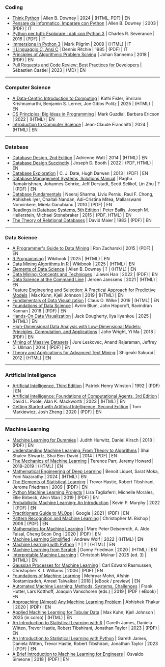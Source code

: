 ### Coding

* [Think Python](https://allendowney.github.io/ThinkPython) | Allen B. Downey | 2024 | (HTML, PDF) | EN
* [Pensare da Informatico, Imparare con Python](https://www.python.it/doc/Howtothink/HowToThink_ITA.pdf) | Allen B. Downey | 2003 | (PDF) | IT
* [Python per tutti: Esplorare i dati con Python 3](https://do1.dr-chuck.com/pythonlearn/IT_it/pythonlearn.pdf) | Charles R. Severance | 2016 | (PDF) | IT
* [Immersione in Python 3](https://gpiancastelli.altervista.org/dip3-it) | Mark Pilgrim | 2009 | (HTML) | IT
* [Il Linguaggio C, Ansi C](https://web.archive.org/web/20180920221053/http://www.itis.pr.it/~dsacco/itis/Olimpiadi-informatica/Libri-di-testo/LinguaggioC-R&K.pdf) | Dennis Ritchie | 1985 | (PDF) | IT
* [Principles of Algorithmic Problem Solving](https://www.csc.kth.se/~jsannemo/slask/main.pdf) | Johan Sannemo | 2018 | (PDF) | EN
* [Pull Requests and Code Review: Best Practices for Developers](https://github.com/scastiel/book-pr/blob/main/manuscript.md) | Sébastien Castiel | 2023 | (MD) | EN

---

### Computer Science

* [A Data-Centric Introduction to Computing](https://dcic-world.org/2025-08-27/index.html) | Kathi Fisler, Shriram Krishnamurthi, Benjamin S. Lerner, Joe Gibbs Politz | 2025 | (HTML) | EN
* [CS Principles: Big Ideas in Programming](https://www.openbookproject.net/books/StudentCSP) | Mark Guzdial, Barbara Ericson | 2022 | (HTML) | EN
* [Introduction to Computer Science](https://openstax.org/books/introduction-computer-science/pages/1-introduction) | Jean-Claude Franchitti | 2024 | (HTML) | EN

---

### Database

* [Database Design, 2nd Edition](https://opentextbc.ca/dbdesign01) | Adrienne Watt | 2014 | (HTML) | EN
* [Database Design Succinctly](https://www.syncfusion.com/succinctly-free-ebooks/database-design-succinctly) | Joseph D. Booth | 2022 | (PDF, HTML) | EN
* [Database Exploration](https://www.dcs.warwick.ac.uk/~hugh/TTM/Database-Explorations-revision-2.pdf) | C. J. Date, Hugh Darwen | 2013 | (PDF) | EN
* [Database Management Systems, Solutions Manual](https://pages.cs.wisc.edu/~dbbook/openAccess/thirdEdition/solutions/ans3ed-oddonly.pdf) | Raghu Ramakrishnan, Johannes Gehrke, Jeff Derstadt, Scott Selikof, Lin Zhu | ? | (PDF) | EN
* [Database Fundamentals](https://public.dhe.ibm.com/software/dw/db2/express-c/wiki/Database_fundamentals.pdf) | Neeraj Sharma, Liviu Perniu, Raul F. Chong, Abhishek Iyer, Chaitali Nandan, Adi-Cristina Mitea, Mallarswami Nonvinkere, Mirela Danubianu | 2010 | (PDF) | EN
* [Readings in Database Systems, 5th Edition](http://www.redbook.io) | Peter Bailis, Joseph M. Hellerstein, Michael Stonebraker | 2015 | (PDF, HTML) | EN
* [The Theory of Relational Databases](https://web.cecs.pdx.edu/~maier/TheoryBook/TRD.html) | David Maier | 1983 | (PDF) | EN

---

### Data Science

* [A Programmer's Guide to Data Mining](http://guidetodatamining.com) | Ron Zacharski | 2015 | (PDF) | EN
* [R Programming](https://en.wikibooks.org/wiki/R_Programming) | Wikibook | 2025 | (HTML) | EN
* [Data Mining Algorithms In R](https://en.wikibooks.org/wiki/Data_Mining_Algorithms_In_R) | Wikibook | 2025 | (HTML) | EN
* [Elements of Data Science](https://allendowney.github.io/ElementsOfDataScience/README.html) | Allen B. Downey | ? | (HTML) | EN
* [Data Mining: Concepts and Techniques](https://ia800603.us.archive.org/2/items/datamining_201811/DS-book%20u5.pdf) | Jiawei Han | 2022 | (PDF) | EN
* [Data Science at the Command Line](https://jeroenjanssens.com/dsatcl) | Jeroen Janssens | 2021 | (HTML) | EN
* [Feature Engineering and Selection: A Practical Approach for Predictive Models](https://bookdown.org/max/FES) | Max Kuhn, Kjell Johnson | 2019 | (HTML) | EN
* [Fundamentals of Data Visualization](https://clauswilke.com/dataviz) | Claus O. Wilke | 2019 | (HTML) | EN
* [Foundations of Data Science](https://www.cs.cornell.edu/jeh/book.pdf) | Avrim Blum, John Hopcroft, Ravindran Kannan | 2018 | (PDF) | EN
* [Hands-On Data Visualization](https://handsondataviz.org) | Jack Dougherty, Ilya Ilyankou | 2025 | (HTML) | EN
* [High-Dimensional Data Analysis with Low-Dimensional Models: Principles, Computation, and Applications](https://book-wright-ma.github.io/Book-WM-20210422.pdf) | John Wright, Yi Ma | 2018 | (PDF) | EN
* [Mining of Massive Datasets](http://infolab.stanford.edu/~ullman/mmds/book.pdf) | Jure Leskovec, Anand Rajaraman, Jeffrey D. Ullman | 2014 | (PDF) | EN
* [Theory and Applications for Advanced Text Mining](https://www.intechopen.com/books/2746) | Shigeaki Sakurai | 2012 | (HTML) | EN

---

### Artificial Intelligence

* [Artificial Intelligence, Third Edition](https://courses.csail.mit.edu/6.034f/ai3/rest.pdf) | Patrick Henry Winston | 1992 | (PDF) | EN
* [Artificial Intelligence: Foundations of Computational Agents, 3rd Edition](https://artint.info/3e/html/ArtInt3e.html) | David L. Poole, Alan K. Mackworth | 2023 | (HTML) | EN
* [Getting Started with Artificial Intelligence, Second Edition](https://www.ibm.com/downloads/documents/us-en/107a02e94bc8f761) | Tom Markiewicz, Josh Zheng | 2020 | (PDF) | EN

---

### Machine Learning

* [Machine Learning for Dummies](https://www.ibm.com/downloads/documents/us-en/10a99803c52fd9ed) | Judith Hurwitz, Daniel Kirsch | 2018 | (PDF) | EN
* [Understanding Machine Learning: From Theory to Algorithms](https://www.cs.huji.ac.il/~shais/UnderstandingMachineLearning/index.html) | Shai Shalev-Shwartz, Shai Ben-David | 2014 | (PDF) | EN
* [The Mechanics of Machine Learning](https://mlbook.explained.ai/) | Terence Parr, Jeremy Howard | 2018–2019 | (HTML) | EN
* [Mathematical Engineering of Deep Learning](https://deeplearningmath.org/) | Benoit Liquet, Sarat Moka, Yoni Nazarathy | 2024 | (HTML) | EN
* [The Elements of Statistical Learning](https://hastie.su.domains/ElemStatLearn/) | Trevor Hastie, Robert Tibshirani, Jerome Friedman | 2009 | (PDF) | EN
* [Python Machine Learning Projects](https://www.digitalocean.com/community/books/python-machine-learning-projects-a-digitalocean-ebook) | Lisa Tagliaferri, Michelle Morales, Ellie Birbeck, Alvin Wan | 2019 | (PDF) | EN
* [Probabilistic Machine Learning: An Introduction](https://github.com/probml/pml-book/releases/latest/download/book1.pdf) | Kevin P. Murphy | 2022 | (PDF) | EN
* [Practitioners Guide to MLOps](https://services.google.com/fh/files/misc/practitioners_guide_to_mlops_whitepaper.pdf) | Google | 2021 | (PDF) | EN
* [Pattern Recognition and Machine Learning](https://www.microsoft.com/en-us/research/wp-content/uploads/2006/01/Bishop-Pattern-Recognition-and-Machine-Learning-2006.pdf) | Christopher M. Bishop | 2006 | (PDF) | EN
* [Mathematics for Machine Learning](https://mml-book.github.io/book/mml-book.pdf) | Marc Peter Deisenroth, A. Aldo Faisal, Cheng Soon Ong | 2020 | (PDF) | EN
* [Machine Learning Simplified](https://themlsbook.com/read) | Andrew Wolf | 2022 | (HTML) | EN
* [Machine Learning with Python](https://www.tutorialspoint.com/machine_learning_with_python/index.htm) | ? | ? | (HTML) | EN
* [Machine Learning from Scratch](https://dafriedman97.github.io/mlbook/content/introduction.html) | Danny Friedman | 2020 | (HTML) | EN
* [Interpretable Machine Learning](https://christophm.github.io/interpretable-ml-book/) | Christoph Molnar | 2025 (ed. 3) | (HTML) | EN
* [Gaussian Processes for Machine Learning](https://gaussianprocess.org/gpml/chapters/) | Carl Edward Rasmussen, Christopher K. I. Williams | 2006 | (PDF) | EN
* [Foundations of Machine Learning](https://mitpress.ublish.com/ebook/foundations-of-machine-learning--2-preview/7093/i) | Mehryar Mohri, Afshin Rostamizadeh, Ameet Talwalkar | 2018 | (eBook / preview) | EN
* [Automated Machine Learning: Methods, Systems, Challenges](https://link.springer.com/book/10.1007/978-3-030-05318-5) | Frank Hutter, Lars Kotthoff, Joaquin Vanschoren (eds.) | 2019 | (PDF / eBook) | EN
* [Approaching (Almost) Any Machine Learning Problem](https://github.com/abhishekkrthakur/approachingalmost/blob/master/AAAMLP.pdf) | Abhishek Thakur | 2020 | (PDF) | EN
* [Applied Machine Learning for Tabular Data](https://aml4td.org/) | Max Kuhn, Kjell Johnson | 2025 (in corso) | (HTML) | EN
* [An Introduction to Statistical Learning with R](https://hastie.su.domains/ISLP/ISLP_website.pdf.download.html) | Gareth James, Daniela Witten, Trevor Hastie, Robert Tibshirani, Jonathan Taylor | 2023 | (PDF) | EN
* [An Introduction to Statistical Learning with Python](https://hastie.su.domains/ISLP/ISLP_website.pdf.download.html) | Gareth James, Daniela Witten, Trevor Hastie, Robert Tibshirani, Jonathan Taylor | 2023 | (PDF) | EN
* [A Brief Introduction to Machine Learning for Engineers](https://arxiv.org/pdf/1709.02840) | Osvaldo Simeone | 2018 | (PDF) | EN
